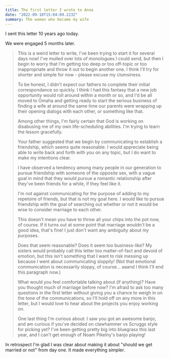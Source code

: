```yaml
---
title: The first letter I wrote to Anna
date: "2022-09-10T15:04:09.223Z"
summary: The woman who became my wife
---
```


I sent this letter 10 years ago today.

We were engaged 5 months later.

> This is a weird letter to write, I've been trying to start it for several days now!  I've mulled over lots of monologues I could send, but then I begin to worry that I'm getting too deep or too off-topic or too inappropriate and throw it out to begin another one.  I think I'll try for shorter and simple for now - please excuse my clumsiness.
>
> To be honest, I didn't expect our fathers to complete their initial correspondance so quickly.  I think I had this fantasy that a new job opportunity would roll around within a month or so, and I'd be all moved to Omaha and getting ready to start the serious business of finding a wife at around the same time our parents were wrapping up their opening dialogs with each other, or something like that.
>
> Among other things, I'm fairly certain that God is working on disabusing me of my own life-scheduling abilities.  I'm trying to learn the lesson gracefully.
>
> Your father suggested that we begin by communicating to establish a friendship, which seems quite reasonable.  I would appreciate being able to write back and forth with you on any topic, but I do want to make my intentions clear.
>
> I have observed a tendency among many people in our generation to pursue friendship with someone of the opposite sex, with a vague goal in mind that they would pursue a romantic relationship after they've been friends for a while, if they feel like it.
>
> I'm not against communicating for the purpose of adding to my repetoire of friends, but that is not my goal here.  I would like to pursue friendship with the goal of searching out whether or not it would be wise to consider marriage to each other.
>
> This doesn't mean you have to throw all your chips into the pot now, of course.  If it turns out at some point that marriage wouldn't be a good idea, that's fine!  I just don't want any ambiguity about my purposes.
>
> Does that seem reasonable?  Does it seem too business-like?  My sisters would probably call this letter too matter-of-fact and devoid of emotion, but this isn't something that I want to risk messing up because I went about communicating sloppily!  (Not that emotional communication is necessarily sloppy, of course...  aaand I think I'll end this paragraph now.)
>
> What would you feel comfortable talking about (if anything)?  Have you thought much of marriage before now?  I'm afraid to ask too many questions in the first letter without giving you a chance to weigh in on the tone of the communications, so I'll hold off on any more in this letter, but I would love to hear about the projects you enjoy working on.
>
> One last thing I'm curious about: I saw you got an awesome banjo, and am curious if you've decided on clawhammer vs Scruggs style for picking yet?  I've been getting pretty big into bluegrass this last year, and I can't get enough of Noam Pikelny's banjo playing!

In retrospect I'm glad I was clear about making it about "should we get married or not" from day one.  It made everything simpler.
